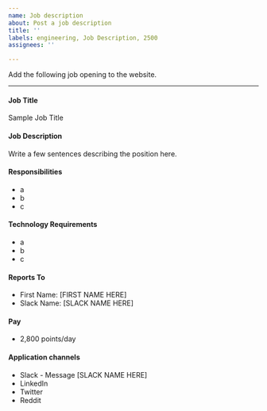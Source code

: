 ```yaml
---
name: Job description
about: Post a job description
title: ''
labels: engineering, Job Description, 2500
assignees: ''

---
```


Add the following job opening to the website.

***

#### Job Title
Sample Job Title

#### Job Description
Write a few sentences describing the position here.

#### Responsibilities
- a
- b
- c

#### Technology Requirements
- a
- b
- c

#### Reports To
- First Name: [FIRST NAME HERE]
- Slack Name: [SLACK NAME HERE]

#### Pay
- 2,800 points/day

#### Application channels
- Slack - Message [SLACK NAME HERE]
- LinkedIn
- Twitter
- Reddit

